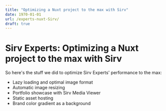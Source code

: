 ```yaml
---
title: "Optimizing a Nuxt project to the max with Sirv"
date: 1970-01-01
url: /experts-nuxt-Sirv/
draft: true
---
```

# Sirv Experts: Optimizing a Nuxt project to the max with Sirv

So here's the stuff we did to optimize Sirv Experts' performance to the max:

- Lazy loading and optimal image format
- Automatic image resizing
- Portfolio showcase with Sirv Media Viewer
- Static asset hosting
- Brand color gradient as a background
